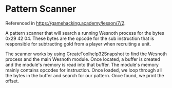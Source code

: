 # Pattern Scanner
Referenced in https://gamehacking.academy/lesson/7/2.

A pattern scanner that will search a running Wesnoth process for the bytes 0x29 42 04. These bytes are the opcode for the sub instruction that is responsible for subtracting gold from a player when recruiting a unit.

The scanner works by using CreateToolhelp32Snapshot to find the Wesnoth process and the main Wesnoth module. Once located, a buffer is created and the module's memory is read into that buffer. The module's memory mainly contains opcodes for instruction. Once loaded, we loop through all the bytes in the buffer and search for our pattern. Once found, we print the offset.
